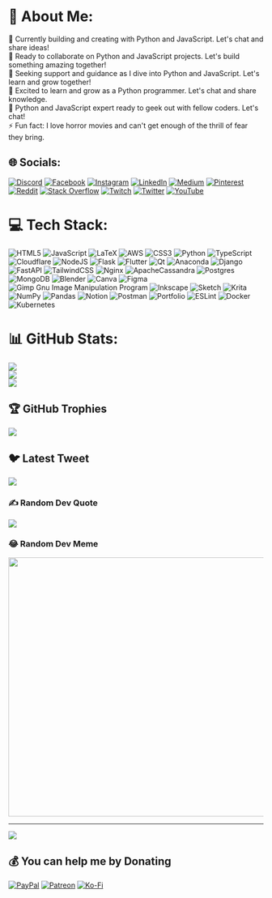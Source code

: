 # 💫 About Me:
🔭 Currently building and creating with Python and JavaScript. Let's chat and share ideas!<br>👯 Ready to collaborate on Python and JavaScript projects. Let's build something amazing together!<br>🤝 Seeking support and guidance as I dive into Python and JavaScript. Let's learn and grow together!<br>🌱 Excited to learn and grow as a Python programmer. Let's chat and share knowledge.<br>💬 Python and JavaScript expert ready to geek out with fellow coders. Let's chat!<br>⚡ Fun fact: I love horror movies and can't get enough of the thrill of fear they bring.


## 🌐 Socials:
[![Discord](https://img.shields.io/badge/Discord-%237289DA.svg?logo=discord&logoColor=white)](https://discord.gg/qQY5nN4xFs) [![Facebook](https://img.shields.io/badge/Facebook-%231877F2.svg?logo=Facebook&logoColor=white)](https://facebook.com/AlzyWelzyy) [![Instagram](https://img.shields.io/badge/Instagram-%23E4405F.svg?logo=Instagram&logoColor=white)](https://instagram.com/alzy.welzy) [![LinkedIn](https://img.shields.io/badge/LinkedIn-%230077B5.svg?logo=linkedin&logoColor=white)](https://linkedin.com/in/in/manvendrarajpoot/) [![Medium](https://img.shields.io/badge/Medium-12100E?logo=medium&logoColor=white)](https://medium.com/@@AlzyWelzy) [![Pinterest](https://img.shields.io/badge/Pinterest-%23E60023.svg?logo=Pinterest&logoColor=white)](https://pinterest.com/welzyalzy) [![Reddit](https://img.shields.io/badge/Reddit-%23FF4500.svg?logo=Reddit&logoColor=white)](https://reddit.com/user/AlzyWelzyy) [![Stack Overflow](https://img.shields.io/badge/-Stackoverflow-FE7A16?logo=stack-overflow&logoColor=white)](https://stackoverflow.com/users/18848777) [![Twitch](https://img.shields.io/badge/Twitch-%239146FF.svg?logo=Twitch&logoColor=white)](https://twitch.tv/alzywelzy) [![Twitter](https://img.shields.io/badge/Twitter-%231DA1F2.svg?logo=Twitter&logoColor=white)](https://twitter.com/AlzyWelzy) [![YouTube](https://img.shields.io/badge/YouTube-%23FF0000.svg?logo=YouTube&logoColor=white)](https://youtube.com/@channel/UCdVVElc5uWfB3Hik2QhCdgg) 

# 💻 Tech Stack:
![HTML5](https://img.shields.io/badge/html5-%23E34F26.svg?style=flat-square&logo=html5&logoColor=white) ![JavaScript](https://img.shields.io/badge/javascript-%23323330.svg?style=flat-square&logo=javascript&logoColor=%23F7DF1E) ![LaTeX](https://img.shields.io/badge/latex-%23008080.svg?style=flat-square&logo=latex&logoColor=white) ![AWS](https://img.shields.io/badge/AWS-%23FF9900.svg?style=flat-square&logo=amazon-aws&logoColor=white) ![CSS3](https://img.shields.io/badge/css3-%231572B6.svg?style=flat-square&logo=css3&logoColor=white) ![Python](https://img.shields.io/badge/python-3670A0?style=flat-square&logo=python&logoColor=ffdd54) ![TypeScript](https://img.shields.io/badge/typescript-%23007ACC.svg?style=flat-square&logo=typescript&logoColor=white) ![Cloudflare](https://img.shields.io/badge/Cloudflare-F38020?style=flat-square&logo=Cloudflare&logoColor=white) ![NodeJS](https://img.shields.io/badge/node.js-6DA55F?style=flat-square&logo=node.js&logoColor=white) ![Flask](https://img.shields.io/badge/flask-%23000.svg?style=flat-square&logo=flask&logoColor=white) ![Flutter](https://img.shields.io/badge/Flutter-%2302569B.svg?style=flat-square&logo=Flutter&logoColor=white) ![Qt](https://img.shields.io/badge/Qt-%23217346.svg?style=flat-square&logo=Qt&logoColor=white) ![Anaconda](https://img.shields.io/badge/Anaconda-%2344A833.svg?style=flat-square&logo=anaconda&logoColor=white) ![Django](https://img.shields.io/badge/django-%23092E20.svg?style=flat-square&logo=django&logoColor=white) ![FastAPI](https://img.shields.io/badge/FastAPI-005571?style=flat-square&logo=fastapi) ![TailwindCSS](https://img.shields.io/badge/tailwindcss-%2338B2AC.svg?style=flat-square&logo=tailwind-css&logoColor=white) ![Nginx](https://img.shields.io/badge/nginx-%23009639.svg?style=flat-square&logo=nginx&logoColor=white) ![ApacheCassandra](https://img.shields.io/badge/cassandra-%231287B1.svg?style=flat-square&logo=apache-cassandra&logoColor=white) ![Postgres](https://img.shields.io/badge/postgres-%23316192.svg?style=flat-square&logo=postgresql&logoColor=white) ![MongoDB](https://img.shields.io/badge/MongoDB-%234ea94b.svg?style=flat-square&logo=mongodb&logoColor=white) ![Blender](https://img.shields.io/badge/blender-%23F5792A.svg?style=flat-square&logo=blender&logoColor=white) ![Canva](https://img.shields.io/badge/Canva-%2300C4CC.svg?style=flat-square&logo=Canva&logoColor=white) 	![Figma](https://img.shields.io/badge/figma-%23F24E1E.svg?style=flat-square&logo=figma&logoColor=white) ![Gimp Gnu Image Manipulation Program](https://img.shields.io/badge/Gimp-657D8B?style=flat-square&logo=gimp&logoColor=FFFFFF) ![Inkscape](https://img.shields.io/badge/Inkscape-e0e0e0?style=flat-square&logo=inkscape&logoColor=080A13) ![Sketch](https://img.shields.io/badge/Sketch-FFB387?style=flat-square&logo=sketch&logoColor=black) ![Krita](https://img.shields.io/badge/Krita-203759?style=flat-square&logo=krita&logoColor=EEF37B) ![NumPy](https://img.shields.io/badge/numpy-%23013243.svg?style=flat-square&logo=numpy&logoColor=white) ![Pandas](https://img.shields.io/badge/pandas-%23150458.svg?style=flat-square&logo=pandas&logoColor=white) ![Notion](https://img.shields.io/badge/Notion-%23000000.svg?style=flat-square&logo=notion&logoColor=white) ![Postman](https://img.shields.io/badge/Postman-FF6C37?style=flat-square&logo=postman&logoColor=white) ![Portfolio](https://img.shields.io/badge/Portfolio-%23000000.svg?style=flat-square&logo=firefox&logoColor=#FF7139) ![ESLint](https://img.shields.io/badge/ESLint-4B3263?style=flat-square&logo=eslint&logoColor=white) ![Docker](https://img.shields.io/badge/docker-%230db7ed.svg?style=flat-square&logo=docker&logoColor=white) ![Kubernetes](https://img.shields.io/badge/kubernetes-%23326ce5.svg?style=flat-square&logo=kubernetes&logoColor=white)
# 📊 GitHub Stats:
![](https://github-readme-stats.vercel.app/api?username=AlzyWelzy&theme=vision-friendly-dark&hide_border=false&include_all_commits=true&count_private=true)<br/>
![](https://github-readme-streak-stats.herokuapp.com/?user=AlzyWelzy&theme=vision-friendly-dark&hide_border=false)<br/>
![](https://github-readme-stats.vercel.app/api/top-langs/?username=AlzyWelzy&theme=vision-friendly-dark&hide_border=false&include_all_commits=true&count_private=true&layout=compact)

## 🏆 GitHub Trophies
![](https://github-profile-trophy.vercel.app/?username=AlzyWelzy&theme=tokyonight&no-frame=false&no-bg=false&margin-w=4)

## 🐦 Latest Tweet
[![](https://gtce.itsvg.in/api?username=AlzyWelzy)](https://github.com/VishwaGauravIn/github-twitter-card-embed)

### ✍️ Random Dev Quote
![](https://quotes-github-readme.vercel.app/api?type=horizontal&theme=tokyonight)

### 😂 Random Dev Meme
<img src="https://random-memer.herokuapp.com/" width="512px"/>

---
[![](https://visitcount.itsvg.in/api?id=AlzyWelzy&icon=2&color=0)](https://visitcount.itsvg.in)

  ## 💰 You can help me by Donating
  [![PayPal](https://img.shields.io/badge/PayPal-00457C?style=for-the-badge&logo=paypal&logoColor=white)](https://paypal.me/AlzyWelzy) [![Patreon](https://img.shields.io/badge/Patreon-F96854?style=for-the-badge&logo=patreon&logoColor=white)](https://patreon.com/ALzyWelzy) [![Ko-Fi](https://img.shields.io/badge/Ko--fi-F16061?style=for-the-badge&logo=ko-fi&logoColor=white)](https://ko-fi.com/AlzyWelzy) 

  
<!-- Proudly created with GPRM ( https://gprm.itsvg.in ) -->
